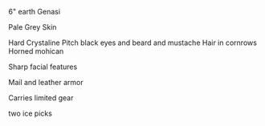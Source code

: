 6" earth Genasi

Pale Grey Skin

Hard Crystaline
Pitch black eyes and beard and mustache
Hair in cornrows
Horned mohican

Sharp facial features

Mail and leather armor

Carries limited gear

two ice picks

